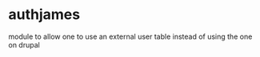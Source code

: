 authjames
=========

module to allow one to use an external user table instead of using the one on drupal